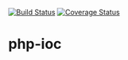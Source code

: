 [![Build Status](https://travis-ci.org/LordMonoxide/php-ioc.svg?branch=master)](https://travis-ci.org/LordMonoxide/php-ioc)
[![Coverage Status](https://coveralls.io/repos/LordMonoxide/php-ioc/badge.svg?branch=master)](https://coveralls.io/r/LordMonoxide/php-ioc?branch=master)

# php-ioc
